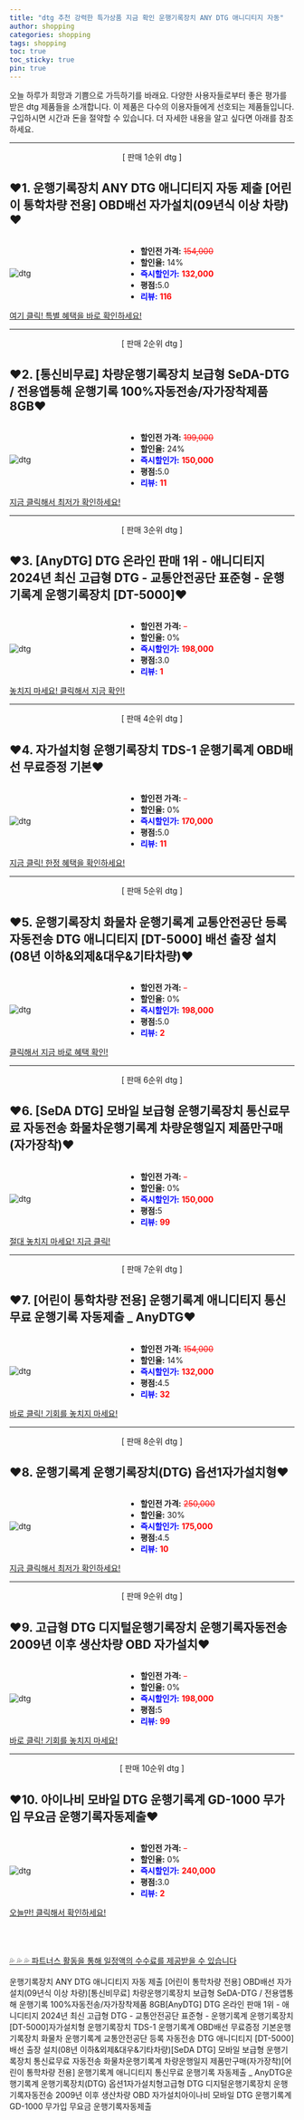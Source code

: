 ```yaml
---
title: "dtg 추천 강력한 특가상품 지금 확인 운행기록장치 ANY DTG 애니디티지 자동"
author: shopping
categories: shopping
tags: shopping
toc: true
toc_sticky: true
pin: true
---
```

오늘 하루가 희망과 기쁨으로 가득하기를 바래요. 다양한 사용자들로부터 좋은 평가를 받은 dtg 제품들을 소개합니다. 이 제품은 다수의 이용자들에게 선호되는 제품들입니다. 구입하시면 시간과 돈을 절약할 수 있습니다. 더 자세한 내용을 알고 싶다면 아래를 참조하세요.

---
<p class="toplist" style="margin: 0 auto; display: block; width: fit-content;">[ 판매 1순위 dtg ]</p>

<h2><strong>❤️1. 운행기록장치 ANY DTG 애니디티지 자동 제출 [어린이 통학차량 전용] OBD배선 자가설치(09년식 이상 차량)❤️</strong></h2>

<div style="display: flex; align-items: center;">
    <div style="flex: 0.4;">
        <img src="https://thumbnail6.coupangcdn.com/thumbnails/remote/230x230ex/image/vendor_inventory/69e5/b99ae8f4a0c602e91915c41fa4fcdfecc9cd4db260a3e711d5ef35ee62df.jpeg" alt="dtg" style="max-width: 100%;">
    </div>
    <div style="flex: 0.6; margin-left: 10px;">
        <ul>
            <li><strong>할인전 가격:</strong> <del style="color: red;">154,000</del></li>
            <li><strong>할인율:</strong> 14%</li>
            <li><span style='color:blue'><strong>즉시할인가:</strong></span> <span style='color:red'><strong>132,000</strong></span></li>
            <li><strong>평점:</strong>5.0</li>
            <li><span style='color:blue'><strong>리뷰:</strong></span> <span style='color:red'><strong>116</strong></span></li>
        </ul>
    </div>
</div>
<div class="center">
    <a href="https://William4Davisa.github.io?lptag=AF9450613&subid=githubio&pageKey=6792507598&traceid=V0-153&itemId=16007417767&vendorItemId=90162685247" class="myButton">
        여기 클릭! 특별 혜택을 바로 확인하세요!
    </a>
</div>


---
<p class="toplist" style="margin: 0 auto; display: block; width: fit-content;">[ 판매 2순위 dtg ]</p>

<h2><strong>❤️2. [통신비무료] 차량운행기록장치 보급형 SeDA-DTG / 전용앱통해 운행기록 100%자동전송/자가장착제품 8GB❤️</strong></h2>

<div style="display: flex; align-items: center;">
    <div style="flex: 0.4;">
        <img src="https://thumbnail9.coupangcdn.com/thumbnails/remote/230x230ex/image/vendor_inventory/6977/790949d92f8b8c9dfc7e6bdbb35f9f912cd9a074b369de7a68df4b0e4d46.jpg" alt="dtg" style="max-width: 100%;">
    </div>
    <div style="flex: 0.6; margin-left: 10px;">
        <ul>
            <li><strong>할인전 가격:</strong> <del style="color: red;">199,000</del></li>
            <li><strong>할인율:</strong> 24%</li>
            <li><span style='color:blue'><strong>즉시할인가:</strong></span> <span style='color:red'><strong>150,000</strong></span></li>
            <li><strong>평점:</strong>5.0</li>
            <li><span style='color:blue'><strong>리뷰:</strong></span> <span style='color:red'><strong>11</strong></span></li>
        </ul>
    </div>
</div>
<div class="center">
    <a href="https://William4Davisa.github.io?lptag=AF9450613&subid=githubio&pageKey=6673300825&traceid=V0-153&itemId=15361849426&vendorItemId=82582045894" class="myButton">
        지금 클릭해서 최저가 확인하세요!
    </a>
</div>


---
<p class="toplist" style="margin: 0 auto; display: block; width: fit-content;">[ 판매 3순위 dtg ]</p>

<h2><strong>❤️3. [AnyDTG] DTG 온라인 판매 1위 - 애니디티지 2024년 최신 고급형 DTG - 교통안전공단 표준형 - 운행기록계 운행기록장치 [DT-5000]❤️</strong></h2>

<div style="display: flex; align-items: center;">
    <div style="flex: 0.4;">
        <img src="https://thumbnail8.coupangcdn.com/thumbnails/remote/230x230ex/image/vendor_inventory/23ce/18e0bcecddbf73a88d9a98f8a39e0aaecd6207fc08e9d590757af5ae0f31.jpg" alt="dtg" style="max-width: 100%;">
    </div>
    <div style="flex: 0.6; margin-left: 10px;">
        <ul>
            <li><strong>할인전 가격:</strong> <del style="color: red;">-</del></li>
            <li><strong>할인율:</strong> 0%</li>
            <li><span style='color:blue'><strong>즉시할인가:</strong></span> <span style='color:red'><strong>198,000</strong></span></li>
            <li><strong>평점:</strong>3.0</li>
            <li><span style='color:blue'><strong>리뷰:</strong></span> <span style='color:red'><strong>1</strong></span></li>
        </ul>
    </div>
</div>
<div class="center">
    <a href="https://William4Davisa.github.io?lptag=AF9450613&subid=githubio&pageKey=7955680272&traceid=V0-153&itemId=21979914989&vendorItemId=88993737660" class="myButton">
        놓치지 마세요! 클릭해서 지금 확인!
    </a>
</div>


---
<p class="toplist" style="margin: 0 auto; display: block; width: fit-content;">[ 판매 4순위 dtg ]</p>

<h2><strong>❤️4. 자가설치형 운행기록장치 TDS-1 운행기록계 OBD배선 무료증정 기본❤️</strong></h2>

<div style="display: flex; align-items: center;">
    <div style="flex: 0.4;">
        <img src="https://thumbnail10.coupangcdn.com/thumbnails/remote/230x230ex/image/vendor_inventory/062b/256d9511abd2eac894263674ee402c710214ec290c2879a4753bde8fa0be.jpg" alt="dtg" style="max-width: 100%;">
    </div>
    <div style="flex: 0.6; margin-left: 10px;">
        <ul>
            <li><strong>할인전 가격:</strong> <del style="color: red;">-</del></li>
            <li><strong>할인율:</strong> 0%</li>
            <li><span style='color:blue'><strong>즉시할인가:</strong></span> <span style='color:red'><strong>170,000</strong></span></li>
            <li><strong>평점:</strong>5.0</li>
            <li><span style='color:blue'><strong>리뷰:</strong></span> <span style='color:red'><strong>11</strong></span></li>
        </ul>
    </div>
</div>
<div class="center">
    <a href="https://William4Davisa.github.io?lptag=AF9450613&subid=githubio&pageKey=6168500323&traceid=V0-153&itemId=12024216153&vendorItemId=87979125958" class="myButton">
        지금 클릭! 한정 혜택을 확인하세요!
    </a>
</div>


---
<p class="toplist" style="margin: 0 auto; display: block; width: fit-content;">[ 판매 5순위 dtg ]</p>

<h2><strong>❤️5. 운행기록장치 화물차 운행기록계 교통안전공단 등록 자동전송 DTG 애니디티지 [DT-5000] 배선 출장 설치(08년 이하&외제&대우&기타차량)❤️</strong></h2>

<div style="display: flex; align-items: center;">
    <div style="flex: 0.4;">
        <img src="https://thumbnail10.coupangcdn.com/thumbnails/remote/230x230ex/image/vendor_inventory/3954/b34d800f5b780ce90deb1c4e7374043ad411ab0f79f44e1eb1756cd6a687.jpg" alt="dtg" style="max-width: 100%;">
    </div>
    <div style="flex: 0.6; margin-left: 10px;">
        <ul>
            <li><strong>할인전 가격:</strong> <del style="color: red;">-</del></li>
            <li><strong>할인율:</strong> 0%</li>
            <li><span style='color:blue'><strong>즉시할인가:</strong></span> <span style='color:red'><strong>198,000</strong></span></li>
            <li><strong>평점:</strong>5.0</li>
            <li><span style='color:blue'><strong>리뷰:</strong></span> <span style='color:red'><strong>2</strong></span></li>
        </ul>
    </div>
</div>
<div class="center">
    <a href="https://William4Davisa.github.io?lptag=AF9450613&subid=githubio&pageKey=7942577255&traceid=V0-153&itemId=21881542553&vendorItemId=90388590860" class="myButton">
        클릭해서 지금 바로 혜택 확인!
    </a>
</div>


---
<p class="toplist" style="margin: 0 auto; display: block; width: fit-content;">[ 판매 6순위 dtg ]</p>

<h2><strong>❤️6. [SeDA DTG] 모바일 보급형 운행기록장치 통신료무료 자동전송 화물차운행기록계 차량운행일지 제품만구매(자가장착)❤️</strong></h2>

<div style="display: flex; align-items: center;">
    <div style="flex: 0.4;">
        <img src="https://thumbnail10.coupangcdn.com/thumbnails/remote/230x230ex/image/vendor_inventory/e68c/bcc71efa6e5bc8aa00ba2dfac83332500dfc22629c90fef1da32b1751719.jpg" alt="dtg" style="max-width: 100%;">
    </div>
    <div style="flex: 0.6; margin-left: 10px;">
        <ul>
            <li><strong>할인전 가격:</strong> <del style="color: red;">-</del></li>
            <li><strong>할인율:</strong> 0%</li>
            <li><span style='color:blue'><strong>즉시할인가:</strong></span> <span style='color:red'><strong>150,000</strong></span></li>
            <li><strong>평점:</strong>5</li>
            <li><span style='color:blue'><strong>리뷰:</strong></span> <span style='color:red'><strong>99</strong></span></li>
        </ul>
    </div>
</div>
<div class="center">
    <a href="https://William4Davisa.github.io?lptag=AF9450613&subid=githubio&pageKey=8174664919&traceid=V0-153&itemId=23359124300&vendorItemId=90389640040" class="myButton">
        절대 놓치지 마세요! 지금 클릭!
    </a>
</div>


---
<p class="toplist" style="margin: 0 auto; display: block; width: fit-content;">[ 판매 7순위 dtg ]</p>

<h2><strong>❤️7. [어린이 통학차량 전용] 운행기록계 애니디티지 통신무료 운행기록 자동제출 _ AnyDTG❤️</strong></h2>

<div style="display: flex; align-items: center;">
    <div style="flex: 0.4;">
        <img src="https://thumbnail7.coupangcdn.com/thumbnails/remote/230x230ex/image/vendor_inventory/edd3/ee4d66d1472dcb654daab390c003c0f9fbb167f6d17865ed5e37a96c8c4b.png" alt="dtg" style="max-width: 100%;">
    </div>
    <div style="flex: 0.6; margin-left: 10px;">
        <ul>
            <li><strong>할인전 가격:</strong> <del style="color: red;">154,000</del></li>
            <li><strong>할인율:</strong> 14%</li>
            <li><span style='color:blue'><strong>즉시할인가:</strong></span> <span style='color:red'><strong>132,000</strong></span></li>
            <li><strong>평점:</strong>4.5</li>
            <li><span style='color:blue'><strong>리뷰:</strong></span> <span style='color:red'><strong>32</strong></span></li>
        </ul>
    </div>
</div>
<div class="center">
    <a href="https://William4Davisa.github.io?lptag=AF9450613&subid=githubio&pageKey=6756328028&traceid=V0-153&itemId=15819460475&vendorItemId=83031371432" class="myButton">
        바로 클릭! 기회를 놓치지 마세요!
    </a>
</div>


---
<p class="toplist" style="margin: 0 auto; display: block; width: fit-content;">[ 판매 8순위 dtg ]</p>

<h2><strong>❤️8. 운행기록계 운행기록장치(DTG) 옵션1자가설치형❤️</strong></h2>

<div style="display: flex; align-items: center;">
    <div style="flex: 0.4;">
        <img src="https://thumbnail7.coupangcdn.com/thumbnails/remote/230x230ex/image/vendor_inventory/8120/ee282a65e99b599ddd4f6c8bdb4e80774dae69a2212cf20f1e68ff5585d1.jpg" alt="dtg" style="max-width: 100%;">
    </div>
    <div style="flex: 0.6; margin-left: 10px;">
        <ul>
            <li><strong>할인전 가격:</strong> <del style="color: red;">250,000</del></li>
            <li><strong>할인율:</strong> 30%</li>
            <li><span style='color:blue'><strong>즉시할인가:</strong></span> <span style='color:red'><strong>175,000</strong></span></li>
            <li><strong>평점:</strong>4.5</li>
            <li><span style='color:blue'><strong>리뷰:</strong></span> <span style='color:red'><strong>10</strong></span></li>
        </ul>
    </div>
</div>
<div class="center">
    <a href="https://William4Davisa.github.io?lptag=AF9450613&subid=githubio&pageKey=4975239473&traceid=V0-153&itemId=6613696146&vendorItemId=73907597288" class="myButton">
        지금 클릭해서 최저가 확인하세요!
    </a>
</div>


---
<p class="toplist" style="margin: 0 auto; display: block; width: fit-content;">[ 판매 9순위 dtg ]</p>

<h2><strong>❤️9. 고급형 DTG 디지털운행기록장치 운행기록자동전송 2009년 이후 생산차량 OBD 자가설치❤️</strong></h2>

<div style="display: flex; align-items: center;">
    <div style="flex: 0.4;">
        <img src="https://thumbnail8.coupangcdn.com/thumbnails/remote/230x230ex/image/vendor_inventory/23ce/18e0bcecddbf73a88d9a98f8a39e0aaecd6207fc08e9d590757af5ae0f31.jpg" alt="dtg" style="max-width: 100%;">
    </div>
    <div style="flex: 0.6; margin-left: 10px;">
        <ul>
            <li><strong>할인전 가격:</strong> <del style="color: red;">-</del></li>
            <li><strong>할인율:</strong> 0%</li>
            <li><span style='color:blue'><strong>즉시할인가:</strong></span> <span style='color:red'><strong>198,000</strong></span></li>
            <li><strong>평점:</strong>5</li>
            <li><span style='color:blue'><strong>리뷰:</strong></span> <span style='color:red'><strong>99</strong></span></li>
        </ul>
    </div>
</div>
<div class="center">
    <a href="https://William4Davisa.github.io?lptag=AF9450613&subid=githubio&pageKey=8037127523&traceid=V0-153&itemId=22490772487&vendorItemId=89532975575" class="myButton">
        바로 클릭! 기회를 놓치지 마세요!
    </a>
</div>


---
<p class="toplist" style="margin: 0 auto; display: block; width: fit-content;">[ 판매 10순위 dtg ]</p>

<h2><strong>❤️10. 아이나비 모바일 DTG 운행기록계 GD-1000 무가입 무요금 운행기록자동제출❤️</strong></h2>

<div style="display: flex; align-items: center;">
    <div style="flex: 0.4;">
        <img src="https://thumbnail9.coupangcdn.com/thumbnails/remote/230x230ex/image/vendor_inventory/0b00/b8c47196c8056a0470fd74c61662cc087ab5f2fd5419b31f5ad7e57ae8bc.jpg" alt="dtg" style="max-width: 100%;">
    </div>
    <div style="flex: 0.6; margin-left: 10px;">
        <ul>
            <li><strong>할인전 가격:</strong> <del style="color: red;">-</del></li>
            <li><strong>할인율:</strong> 0%</li>
            <li><span style='color:blue'><strong>즉시할인가:</strong></span> <span style='color:red'><strong>240,000</strong></span></li>
            <li><strong>평점:</strong>3.0</li>
            <li><span style='color:blue'><strong>리뷰:</strong></span> <span style='color:red'><strong>2</strong></span></li>
        </ul>
    </div>
</div>
<div class="center">
    <a href="https://William4Davisa.github.io?lptag=AF9450613&subid=githubio&pageKey=6247409063&traceid=V0-153&itemId=12644414051&vendorItemId=87979320211" class="myButton">
        오늘만! 클릭해서 확인하세요!
    </a>
</div>

<br><br><br>[💦 💦 💦 파트너스 활동을 통해 일정액의 수수료를 제공받을 수 있습니다](https://link.coupang.com/a/bcpT2c)<br><br>운행기록장치 ANY DTG 애니디티지 자동 제출 [어린이 통학차량 전용] OBD배선 자가설치(09년식 이상 차량)[통신비무료] 차량운행기록장치 보급형 SeDA-DTG / 전용앱통해 운행기록 100%자동전송/자가장착제품 8GB[AnyDTG] DTG 온라인 판매 1위 - 애니디티지 2024년 최신 고급형 DTG - 교통안전공단 표준형 - 운행기록계 운행기록장치 [DT-5000]자가설치형 운행기록장치 TDS-1 운행기록계 OBD배선 무료증정 기본운행기록장치 화물차 운행기록계 교통안전공단 등록 자동전송 DTG 애니디티지 [DT-5000] 배선 출장 설치(08년 이하&외제&대우&기타차량)[SeDA DTG] 모바일 보급형 운행기록장치 통신료무료 자동전송 화물차운행기록계 차량운행일지 제품만구매(자가장착)[어린이 통학차량 전용] 운행기록계 애니디티지 통신무료 운행기록 자동제출 _ AnyDTG운행기록계 운행기록장치(DTG) 옵션1자가설치형고급형 DTG 디지털운행기록장치 운행기록자동전송 2009년 이후 생산차량 OBD 자가설치아이나비 모바일 DTG 운행기록계 GD-1000 무가입 무요금 운행기록자동제출